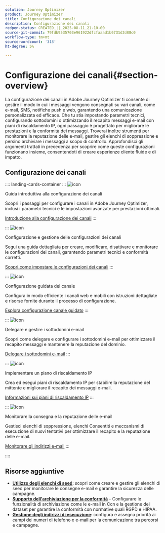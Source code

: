 ```yaml
---
solution: Journey Optimizer
product: Journey Optimizer
title: Configurazione dei canali
description: Configurazione dei canali
redpen-status: CREATED_||_2025-08-11_21-10-00
source-git-commit: 79fdb9535703e961922dfcfaaad1b6731d2d88c0
workflow-type: tm+mt
source-wordcount: '318'
ht-degree: 5%

---
```



# Configurazione dei canali{#section-overview}

La configurazione dei canali in Adobe Journey Optimizer ti consente di gestire il modo in cui i messaggi vengono consegnati su vari canali, come e-mail, SMS, notifiche push e web, garantendo una comunicazione personalizzata ed efficace. Che tu stia impostando parametri tecnici, configurando sottodomini o ottimizzando il recapito messaggi e-mail con piani di riscaldamento IP, ogni passaggio è progettato per migliorare le prestazioni e la conformità dei messaggi. Troverai inoltre strumenti per monitorare la reputazione delle e-mail, gestire gli elenchi di soppressione e persino archiviare i messaggi a scopo di controllo. Approfondisci gli argomenti trattati in precedenza per scoprire come queste configurazioni funzionano insieme, consentendoti di creare esperienze cliente fluide e di impatto.

## Configurazione dei canali

:::: landing-cards-container
:::
![icon](https://cdn.experienceleague.adobe.com/icons/circle-play.svg)

Guida introduttiva alla configurazione dei canali

Scopri i passaggi per configurare i canali in Adobe Journey Optimizer, inclusi i parametri tecnici e le impostazioni avanzate per prestazioni ottimali.

[Introduzione alla configurazione dei canali](../using/configuration/get-started-configuration.md)
:::

:::
![icon](https://cdn.experienceleague.adobe.com/icons/list-check.svg)

Configurazione e gestione delle configurazioni dei canali

Segui una guida dettagliata per creare, modificare, disattivare e monitorare le configurazioni dei canali, garantendo parametri tecnici e conformità corretti.

[Scopri come impostare le configurazioni dei canali](../using/configuration/channel-surfaces.md)
:::

:::
![icon](https://cdn.experienceleague.adobe.com/icons/gear.svg)

Configurazione guidata del canale

Configura in modo efficiente i canali web e mobili con istruzioni dettagliate e risorse fornite durante il processo di configurazione.

[Esplora configurazione canale guidato](guided-setup-landing-page.md)
:::

:::
![icon](https://cdn.experienceleague.adobe.com/icons/screwdriver-wrench.svg)

Delegare e gestire i sottodomini e-mail

Scopri come delegare e configurare i sottodomini e-mail per ottimizzare il recapito messaggi e mantenere la reputazione del dominio.

[Delegare i sottodomini e-mail](delegate-subdomains-landing-page.md)
:::

:::
![icon](https://cdn.experienceleague.adobe.com/icons/chart-line.svg)

Implementare un piano di riscaldamento IP

Crea ed esegui piani di riscaldamento IP per stabilire la reputazione del mittente e migliorare il recapito dei messaggi e-mail.

[Informazioni sui piani di riscaldamento IP](implement-ip-warmup-plan-landing-page.md)
:::

:::
![icon](https://cdn.experienceleague.adobe.com/icons/shield-halved.svg)

Monitorare la consegna e la reputazione delle e-mail

Gestisci elenchi di soppressione, elenchi Consentiti e meccanismi di esecuzione di nuovi tentativi per ottimizzare il recapito e la reputazione delle e-mail.

[Monitorare gli indirizzi e-mail](monitor-reputation-landing-page.md)
:::

::::


## Risorse aggiuntive

- **[Utilizzo degli elenchi di seed](../using/configuration/seed-lists.md)**: scopri come creare e gestire gli elenchi di seed per monitorare le consegne e-mail e garantire la sicurezza delle campagne.
- **[Supporto dell&#39;archiviazione per la conformità](../using/configuration/archiving-support.md)** - Configurare le funzionalità di archiviazione come le e-mail in Ccn e la gestione dei dataset per garantire la conformità con normative quali RGPD e HIPAA.
- **[Gestione degli indirizzi di esecuzione](../using/configuration/primary-email-addresses.md)**: configura e assegna priorità ai campi dei numeri di telefono o e-mail per la comunicazione tra percorsi e campagne.
